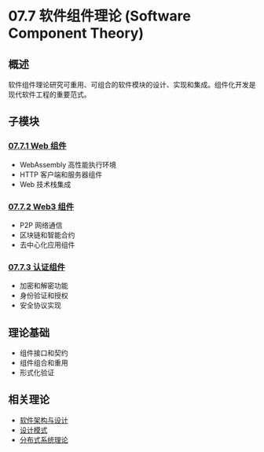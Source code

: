 # 07.7 软件组件理论 (Software Component Theory)

## 概述

软件组件理论研究可重用、可组合的软件模块的设计、实现和集成。组件化开发是现代软件工程的重要范式。

## 子模块

### [07.7.1 Web 组件](07.7.1_Web_Components.md)
- WebAssembly 高性能执行环境
- HTTP 客户端和服务器组件
- Web 技术栈集成

### [07.7.2 Web3 组件](07.7.2_Web3_Components.md)
- P2P 网络通信
- 区块链和智能合约
- 去中心化应用组件

### [07.7.3 认证组件](07.7.3_Authentication_Components.md)
- 加密和解密功能
- 身份验证和授权
- 安全协议实现

## 理论基础

- 组件接口和契约
- 组件组合和重用
- 形式化验证

## 相关理论

- [软件架构与设计](07.3_Software_Architecture_and_Design/README.md)
- [设计模式](07.4_Design_Patterns/README.md)
- [分布式系统理论](10_Distributed_Systems_Theory/README.md) 